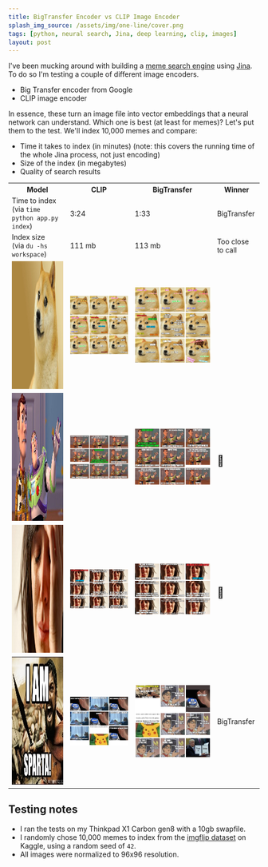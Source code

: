 ```yaml
---
title: BigTransfer Encoder vs CLIP Image Encoder
splash_img_source: /assets/img/one-line/cover.png
tags: [python, neural search, Jina, deep learning, clip, images]
layout: post
---
```


I've been mucking around with building a [meme search engine](https://examples.jina.ai) using [Jina](https://github.com/jina-ai/jina/). To do so I'm testing a couple of different image encoders. 

- Big Transfer encoder from Google
- CLIP image encoder

In essence, these turn an image file into vector embeddings that a neural network can understand. Which one is best (at least for memes)? Let's put them to the test. We'll index 10,000 memes and compare:

- Time it takes to index (in minutes) (note: this covers the running time of the whole Jina process, not just encoding)
- Size of the index (in megabytes)
- Quality of search results

<table>
  <tr>
    <th>
      Model
    </th>
    <th>
      CLIP
    </th>
    <th>
      BigTransfer
    </th>
    <th>
      Winner
    </th>
  </tr>
  <tr>
    <td>Time to index<br>(via <code>time python app.py index</code>)</td>
    <td>3:24</td>
    <td>1:33</td>
    <td>BigTransfer</td>
  </tr>
  <tr>
    <td>Index size<br>(via <code>du -hs workspace</code>)</td>
    <td>111 mb</td>
    <td>113 mb</td>
    <td>Too close to call</td>
  </tr>
  <tr>
    <td><img src="/assets/img/image-encoders/inputs/doge.jpg" style="width: auto; height: 256px"></td>
    <td><img src="/assets/img/image-encoders/clip/doge.png"></td>
    <td><img src="/assets/img/image-encoders/bit/doge.png"></td>
  </tr>
  <tr>
    <td><img src="/assets/img/image-encoders/inputs/xx-everywhere.jpg" style="width: auto; height: 256px"></td>
    <td><img src="/assets/img/image-encoders/clip/xx-everywhere.png"></td>
    <td><img src="/assets/img/image-encoders/bit/xx-everywhere.png"></td>
    <td><h2>🤷</h2></td>
  </tr>
  <tr>
    <td><img src="/assets/img/image-encoders/inputs/crying-woman.jpg" style="width: auto; height: 256px"></td>
    <td><img src="/assets/img/image-encoders/clip/crying-woman.png"></td>
    <td><img src="/assets/img/image-encoders/bit/crying-woman.png"></td>
    <td><h2>🤷</h2></td>
  </tr>
  <tr>
    <td><img src="/assets/img/image-encoders/inputs/sparta.jpg" style="width: auto; height: 256px"></td>
    <td><img src="/assets/img/image-encoders/clip/sparta.png"></td>
    <td><img src="/assets/img/image-encoders/bit/sparta.png"></td>
    <td>BigTransfer</td>
  </tr>
  
  
</table>

## Testing notes

- I ran the tests on my Thinkpad X1 Carbon gen8 with a 10gb swapfile.
- I randomly chose 10,000 memes to index from the [imgflip dataset]() on Kaggle, using a random seed of `42`.
- All images were normalized to 96x96 resolution.
